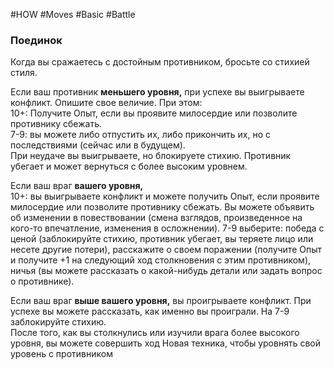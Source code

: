 #HOW  #Moves  #Basic #Battle 

### Поединок  
Когда вы сражаетесь с достойным противником,  бросьте со стихией стиля.  

Если ваш противник **меньшего уровня,** при успехе  вы выигрываете конфликт. Опишите свое величие.  При этом:  
10+: Получите Опыт, если вы проявите милосердие  или позволите противнику сбежать.  
7-9: вы можете либо отпустить их, либо прикончить  их, но с последствиями (сейчас или в будущем).  
При неудаче вы выигрываете, но блокируете  стихию. 
Противник убегает и может вернуться с  более высоким уровнем.  

Если ваш враг **вашего уровня,**  
10+: вы выигрываете конфликт и можете получить  Опыт, если проявите милосердие или позволите  противнику сбежать. Вы можете объявить об  изменении в повествовании (смена взглядов,  произведенное на кого-то впечатление, изменения  в осложнении). 
7-9 выберите: победа с ценой  (заблокируйте стихию, противник убегает, вы  теряете лицо или несете другие потери),  расскажите о своем поражении (получите Опыт и  получите +1 на следующий ход столкновения с этим  противником),  ничья (вы можете рассказать о какой-нибудь детали  или задать вопрос о противнике).  

Если ваш враг **выше вашего уровня,** вы  проигрываете конфликт. При успехе вы можете  рассказать, как именно вы проиграли. На 7-9  заблокируйте стихию.  
После того, как вы столкнулись или изучили врага  более высокого уровня, вы можете совершить ход  Новая техника, чтобы уровнять свой уровень с  противником

